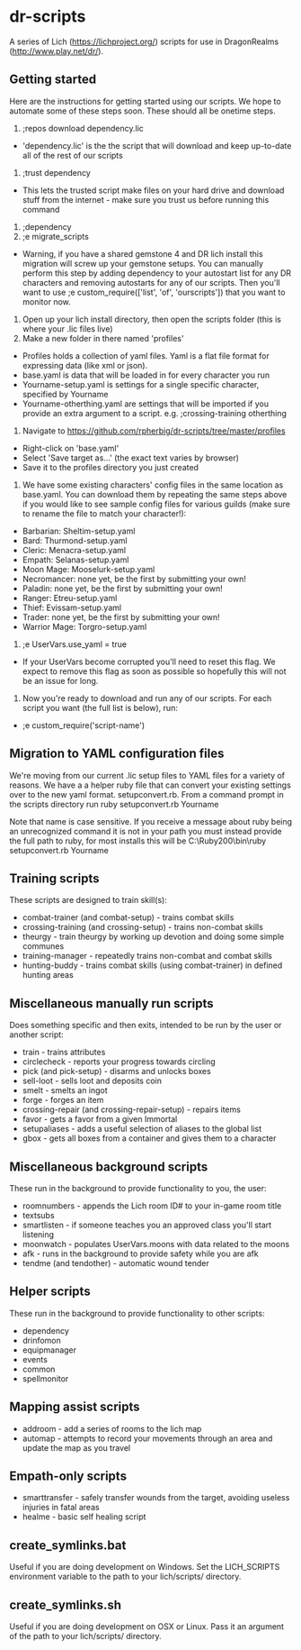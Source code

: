 # dr-scripts
A series of Lich (https://lichproject.org/) scripts for use in DragonRealms (http://www.play.net/dr/).

## Getting started
Here are the instructions for getting started using our scripts. We hope to automate some of these steps soon. These should all be onetime steps.

1. ;repos download dependency.lic
  * 'dependency.lic' is the the script that will download and keep up-to-date all of the rest of our scripts
1. ;trust dependency
  * This lets the trusted script make files on your hard drive and download stuff from the internet - make sure you trust us before running this command
1. ;dependency
1. ;e migrate_scripts
  * Warning, if you have a shared gemstone 4 and DR lich install this migration will screw up your gemstone setups. You can manually perform this step by adding dependency to your autostart list for any DR characters and removing autostarts for any of our scripts. Then you'll want to use ;e custom_require(['list', 'of', 'ourscripts']) that you want to monitor now.
1. Open up your lich install directory, then open the scripts folder (this is where your .lic files live)
1. Make a new folder in there named 'profiles'
  * Profiles holds a collection of yaml files. Yaml is a flat file format for expressing data (like xml or json).
  * base.yaml is data that will be loaded in for every character you run
  * Yourname-setup.yaml is settings for a single specific character, specified by Yourname
  * Yourname-otherthing.yaml are settings that will be imported if you provide an extra argument to a script. e.g. ;crossing-training otherthing
1. Navigate to https://github.com/rpherbig/dr-scripts/tree/master/profiles
  * Right-click on 'base.yaml'
  * Select 'Save target as...' (the exact text varies by browser)
  * Save it to the profiles directory you just created
1. We have some existing characters' config files in the same location as base.yaml. You can download them by repeating the same steps above if you would like to see sample config files for various guilds (make sure to rename the file to match your character!):
  * Barbarian: Sheltim-setup.yaml
  * Bard: Thurmond-setup.yaml
  * Cleric: Menacra-setup.yaml
  * Empath: Selanas-setup.yaml
  * Moon Mage: Mooselurk-setup.yaml
  * Necromancer: none yet, be the first by submitting your own!
  * Paladin: none yet, be the first by submitting your own!
  * Ranger: Etreu-setup.yaml
  * Thief: Evissam-setup.yaml
  * Trader: none yet, be the first by submitting your own!
  * Warrior Mage: Torgro-setup.yaml
1. ;e UserVars.use_yaml = true
  * If your UserVars become corrupted you'll need to reset this flag. We expect to remove this flag as soon as possible so hopefully this will not be an issue for long.
1. Now you're ready to download and run any of our scripts. For each script you want (the full list is below), run:
  * ;e custom_require('script-name')

## Migration to YAML configuration files
We're moving from our current .lic setup files to YAML files for a variety of reasons. We have a a helper ruby
file that can convert your existing settings over to the new yaml format. setupconvert.rb.
From a command prompt in the scripts directory run
ruby setupconvert.rb Yourname

Note that name is case sensitive. If you receive a message about ruby being an unrecognized command it is not in your path
you must instead provide the full path to ruby, for most installs this will be
C:\Ruby200\bin\ruby setupconvert.rb Yourname

## Training scripts
These scripts are designed to train skill(s):
* combat-trainer (and combat-setup) - trains combat skills
* crossing-training (and crossing-setup) - trains non-combat skills
* theurgy - train theurgy by working up devotion and doing some simple communes
* training-manager - repeatedly trains non-combat and combat skills
* hunting-buddy - trains combat skills (using combat-trainer) in defined hunting areas

## Miscellaneous manually run scripts
Does something specific and then exits, intended to be run by the user or another script:
* train - trains attributes
* circlecheck - reports your progress towards circling
* pick (and pick-setup) - disarms and unlocks boxes
* sell-loot - sells loot and deposits coin
* smelt - smelts an ingot
* forge - forges an item
* crossing-repair (and crossing-repair-setup) - repairs items
* favor - gets a favor from a given Immortal
* setupaliases - adds a useful selection of aliases to the global list
* gbox - gets all boxes from a container and gives them to a character

## Miscellaneous background scripts
These run in the background to provide functionality to you, the user:
* roomnumbers - appends the Lich room ID# to your in-game room title
* textsubs
* smartlisten - if someone teaches you an approved class you'll start listening
* moonwatch - populates UserVars.moons with data related to the moons
* afk - runs in the background to provide safety while you are afk
* tendme (and tendother) - automatic wound tender

## Helper scripts
These run in the background to provide functionality to other scripts:
* dependency
* drinfomon
* equipmanager
* events
* common
* spellmonitor

## Mapping assist scripts
* addroom - add a series of rooms to the lich map
* automap - attempts to record your movements through an area and update the map as you travel

## Empath-only scripts
* smarttransfer - safely transfer wounds from the target, avoiding useless injuries in fatal areas
* healme - basic self healing script

## create_symlinks.bat
Useful if you are doing development on Windows. Set the LICH_SCRIPTS environment variable to the path to your lich/scripts/ directory.

## create_symlinks.sh
Useful if you are doing development on OSX or Linux. Pass it an argument of the path to your lich/scripts/ directory.
